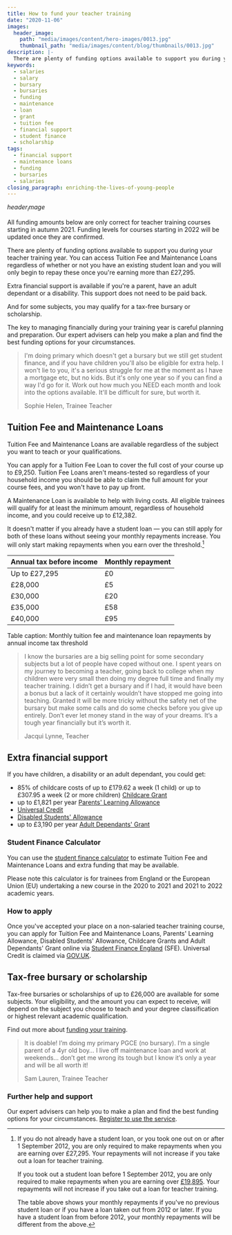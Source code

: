 ```yaml
---
title: How to fund your teacher training
date: "2020-11-06"
images:
  header_image:
    path: "media/images/content/hero-images/0013.jpg"
    thumbnail_path: "media/images/content/blog/thumbnails/0013.jpg"
description: |-
  There are plenty of funding options available to support you during your teacher training year. You can access Tuition Fee and Maintenance Loans regardless of whether or not you have an existing student loan and you will only begin to repay these once you're earning more than £27,295.
keywords:
  - salaries
  - salary
  - bursary
  - bursaries
  - funding
  - maintenance
  - loan
  - grant
  - tuition fee
  - financial support
  - student finance
  - scholarship
tags:
  - financial support
  - maintenance loans
  - funding
  - bursaries
  - salaries
closing_paragraph: enriching-the-lives-of-young-people
---
```


$header_image$

All funding amounts below are only correct for teacher training courses starting in autumn 2021. Funding levels for courses starting in 2022 will be updated once they are confirmed.

There are plenty of funding options available to support you during your teacher training year. You can access Tuition Fee and Maintenance Loans regardless of whether or not you have an existing student loan and you will only begin to repay these once you're earning more than £27,295.

Extra financial support is available if you're a parent, have an adult dependant or a disability. This support does not need to be paid back.

And for some subjects, you may qualify for a tax-free bursary or scholarship.

The key to managing financially during your training year is careful planning and preparation. Our expert advisers can help you make a plan and find the best funding options for your circumstances.

> I'm doing primary which doesn't get a bursary but we still get student finance, and if you have children you'll also be eligible for extra help. I won't lie to you, it's a serious struggle for me at the moment as I have a mortgage etc, but no kids. But it's only one year so if you can find a way I'd go for it. Work out how much you NEED each month and look into the options available. It'll be difficult for sure, but worth it.
>
> Sophie Helen, Trainee Teacher

## Tuition Fee and Maintenance Loans

Tuition Fee and Maintenance Loans are available regardless of the subject you want to teach or your qualifications.

You can apply for a Tuition Fee Loan to cover the full cost of your course up to £9,250. Tuition Fee Loans aren't means-tested so regardless of your household income you should be able to claim the full amount for your course fees, and you won't have to pay up front.

A Maintenance Loan is available to help with living costs. All eligible trainees will qualify for at least the minimum amount, regardless of household income, and you could receive up to £12,382.

It doesn't matter if you already have a student loan — you can still apply for both of these loans without seeing your monthly repayments increase. You will only start making repayments when you earn over the threshold.[^1]

| Annual tax before income | Monthly repayment |
| ------------------------ | ----------------- |
| Up to £27,295            | £0                |
| £28,000                  | £5                |
| £30,000                  | £20               |
| £35,000                  | £58               |
| £40,000                  | £95               |

Table caption: Monthly tuition fee and maintenance loan repayments by annual income tax threshold

> I know the bursaries are a big selling point for some secondary subjects but a lot of people have coped without one. I spent years on my journey to becoming a teacher, going back to college when my children were very small then doing my degree full time and finally my teacher training. I didn’t get a bursary and if I had, it would have been a bonus but a lack of it certainly wouldn’t have stopped me going into teaching. Granted it will be more tricky without the safety net of the bursary but make some calls and do some checks before you give up entirely. Don’t ever let money stand in the way of your dreams. It’s a tough year financially but it’s worth it.
>
> Jacqui Lynne, Teacher

## Extra financial support

If you have children, a disability or an adult dependant, you could get:

* 85% of childcare costs of up to £179.62 a week (1 child) or up to £307.95 a week (2 or more children) [Childcare Grant](https://www.gov.uk/childcare-grant)
* up to £1,821 per year [Parents' Learning Allowance](https://www.gov.uk/parents-learning-allowance)
* [Universal Credit](https://www.gov.uk/universal-credit)
* [Disabled Students' Allowance](https://www.gov.uk/disabled-students-allowances-dsas)
* up to £3,190 per year [Adult Dependants' Grant](https://www.gov.uk/adult-dependants-grant)

### Student Finance Calculator

You can use the [student finance calculator](https://www.gov.uk/student-finance-calculator) to estimate Tuition Fee and Maintenance Loans and extra funding that may be available.

Please note this calculator is for trainees from England or the European Union (EU) undertaking a new course in the 2020 to 2021 and 2021 to 2022 academic years.

### How to apply

Once you've accepted your place on a non-salaried teacher training course, you can apply for Tuition Fee and Maintenance Loans, Parents' Learning Allowance, Disabled Students' Allowance, Childcare Grants and Adult Dependants' Grant online via [Student Finance England](https://www.gov.uk/apply-online-for-student-finance) (SFE). Universal Credit is claimed via [GOV.UK](https://www.gov.uk/universal-credit/how-to-claim).

## Tax-free bursary or scholarship

Tax-free bursaries or scholarships of up to £26,000 are available for some subjects. Your eligibility, and the amount you can expect to receive, will depend on the subject you choose to teach and your degree classification or highest relevant academic qualification.

Find out more about [funding your training](/funding-your-training).

> It is doable! I’m doing my primary PGCE (no bursary). I’m a single parent of a 4yr old boy… I live off maintenance loan and work at weekends… don’t get me wrong its tough but I know it’s only a year and will be all worth it!
>
> Sam Lauren, Trainee Teacher

### Further help and support

Our expert advisers can help you to make a plan and find the best funding options for your circumstances. [Register to use the service](/tta-service).

[^1]:
    If you do not already have a student loan, or you took one out on or after 1 September 2012, you are only required to make repayments when you are earning over £27,295. Your repayments will not increase if you take out a loan for teacher training.

    If you took out a student loan before 1 September 2012, you are only required to make repayments when you are earning over [£19,895](https://www.gov.uk/repaying-your-student-loan/when-you-start-repaying). Your repayments will not increase if you take out a loan for teacher training.

    The table above shows your monthly repayments if you've no previous student loan or if you have a loan taken out from 2012 or later. If you have a student loan from before 2012, your monthly repayments will be different from the above.
